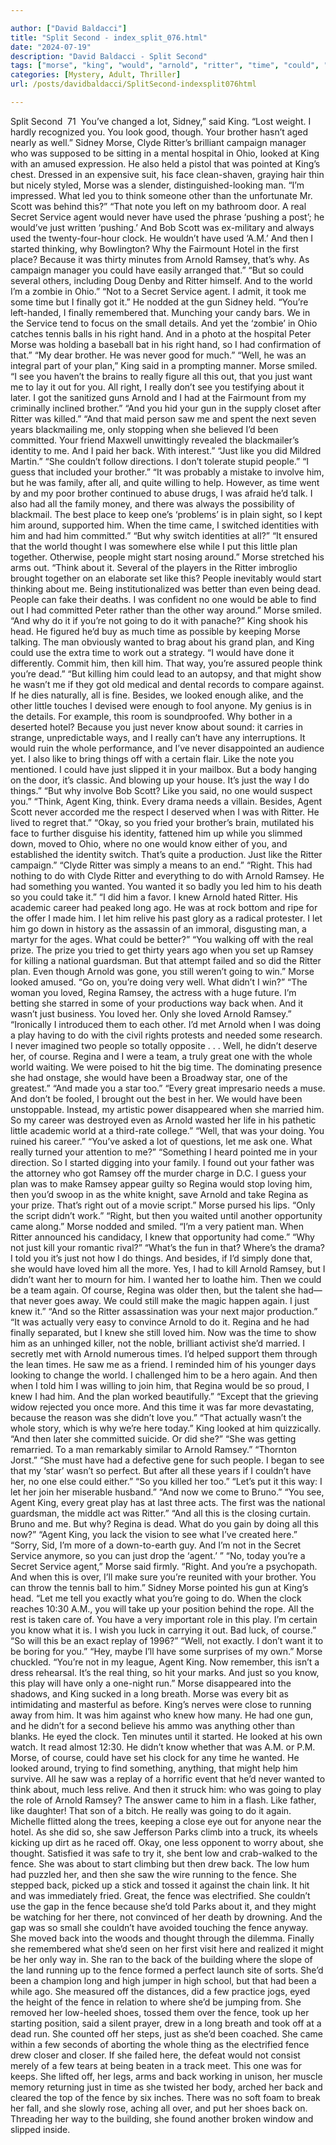 ```yaml
---

author: ["David Baldacci"]
title: "Split Second - index_split_076.html"
date: "2024-07-19"
description: "David Baldacci - Split Second"
tags: ["morse", "king", "would", "arnold", "ritter", "time", "could", "one", "fence", "back", "agent", "never", "ramsey", "right", "like", "way", "regina", "looked", "think", "plan", "people", "wanted", "knew", "let", "said"]
categories: [Mystery, Adult, Thriller]
url: /posts/davidbaldacci/SplitSecond-indexsplit076html

---
```



Split Second
		 71 
You’ve changed a lot, Sidney,” said King. “Lost weight. I hardly recognized you. You look good, though. Your brother hasn’t aged nearly as well.”
Sidney Morse, Clyde Ritter’s brilliant campaign manager who was supposed to be sitting in a mental hospital in Ohio, looked at King with an amused expression. He also held a pistol that was pointed at King’s chest. Dressed in an expensive suit, his face clean-shaven, graying hair thin but nicely styled, Morse was a slender, distinguished-looking man.
“I’m impressed. What led you to think someone other than the unfortunate Mr. Scott was behind this?”
“That note you left on my bathroom door. A real Secret Service agent would never have used the phrase ‘pushing a post’; he would’ve just written ‘pushing.’ And Bob Scott was ex-military and always used the twenty-four-hour clock. He wouldn’t have used ‘A.M.’ And then I started thinking, why Bowlington? Why the Fairmount Hotel in the first place? Because it was thirty minutes from Arnold Ramsey, that’s why. As campaign manager you could have easily arranged that.”
“But so could several others, including Doug Denby and Ritter himself. And to the world I’m a zombie in Ohio.”
“Not to a Secret Service agent. I admit, it took me some time but I finally got it.” He nodded at the gun Sidney held. “You’re left-handed, I finally remembered that. Munching your candy bars. We in the Service tend to focus on the small details. And yet the ‘zombie’ in Ohio catches tennis balls in his right hand. And in a photo at the hospital Peter Morse was holding a baseball bat in his right hand, so I had confirmation of that.”
“My dear brother. He was never good for much.”
“Well, he was an integral part of your plan,” King said in a prompting manner.
Morse smiled. “I see you haven’t the brains to really figure all this out, that you just want me to lay it out for you. All right, I really don’t see you testifying about it later. I got the sanitized guns Arnold and I had at the Fairmount from my criminally inclined brother.”
“And you hid your gun in the supply closet after Ritter was killed.”
“And that maid person saw me and spent the next seven years blackmailing me, only stopping when she believed I’d been committed. Your friend Maxwell unwittingly revealed the blackmailer’s identity to me. And I paid her back. With interest.”
“Just like you did Mildred Martin.”
“She couldn’t follow directions. I don’t tolerate stupid people.”
“I guess that included your brother.”
“It was probably a mistake to involve him, but he was family, after all, and quite willing to help. However, as time went by and my poor brother continued to abuse drugs, I was afraid he’d talk. I also had all the family money, and there was always the possibility of blackmail. The best place to keep one’s ‘problems’ is in plain sight, so I kept him around, supported him. When the time came, I switched identities with him and had him committed.”
“But why switch identities at all?”
“It ensured that the world thought I was somewhere else while I put this little plan together. Otherwise, people might start nosing around.” Morse stretched his arms out. “Think about it. Several of the players in the Ritter imbroglio brought together on an elaborate set like this? People inevitably would start thinking about me. Being institutionalized was better than even being dead. People can fake their deaths. I was confident no one would be able to find out I had committed Peter rather than the other way around.” Morse smiled. “And why do it if you’re not going to do it with panache?”
King shook his head. He figured he’d buy as much time as possible by keeping Morse talking. The man obviously wanted to brag about his grand plan, and King could use the extra time to work out a strategy. “I would have done it differently. Commit him, then kill him. That way, you’re assured people think you’re dead.”
“But killing him could lead to an autopsy, and that might show he wasn’t me if they got old medical and dental records to compare against. If he dies naturally, all is fine. Besides, we looked enough alike, and the other little touches I devised were enough to fool anyone. My genius is in the details. For example, this room is soundproofed. Why bother in a deserted hotel? Because you just never know about sound: it carries in strange, unpredictable ways, and I really can’t have any interruptions. It would ruin the whole performance, and I’ve never disappointed an audience yet. I also like to bring things off with a certain flair. Like the note you mentioned. I could have just slipped it in your mailbox. But a body hanging on the door, it’s classic. And blowing up your house. It’s just the way I do things.”
“But why involve Bob Scott? Like you said, no one would suspect you.”
“Think, Agent King, think. Every drama needs a villain. Besides, Agent Scott never accorded me the respect I deserved when I was with Ritter. He lived to regret that.”
“Okay, so you fried your brother’s brain, mutilated his face to further disguise his identity, fattened him up while you slimmed down, moved to Ohio, where no one would know either of you, and established the identity switch. That’s quite a production. Just like the Ritter campaign.”
“Clyde Ritter was simply a means to an end.”
“Right. This had nothing to do with Clyde Ritter and everything to do with Arnold Ramsey. He had something you wanted. You wanted it so badly you led him to his death so you could take it.”
“I did him a favor. I knew Arnold hated Ritter. His academic career had peaked long ago. He was at rock bottom and ripe for the offer I made him. I let him relive his past glory as a radical protester. I let him go down in history as the assassin of an immoral, disgusting man, a martyr for the ages. What could be better?”
“You walking off with the real prize. The prize you tried to get thirty years ago when you set up Ramsey for killing a national guardsman. But that attempt failed and so did the Ritter plan. Even though Arnold was gone, you still weren’t going to win.”
Morse looked amused. “Go on, you’re doing very well. What didn’t I win?”
“The woman you loved, Regina Ramsey, the actress with a huge future. I’m betting she starred in some of your productions way back when. And it wasn’t just business. You loved her. Only she loved Arnold Ramsey.”
“Ironically I introduced them to each other. I’d met Arnold when I was doing a play having to do with the civil rights protests and needed some research. I never imagined two people so totally opposite . . . Well, he didn’t deserve her, of course. Regina and I were a team, a truly great one with the whole world waiting. We were poised to hit the big time. The dominating presence she had onstage, she would have been a Broadway star, one of the greatest.”
“And made you a star too.”
“Every great impresario needs a muse. And don’t be fooled, I brought out the best in her. We would have been unstoppable. Instead, my artistic power disappeared when she married him. So my career was destroyed even as Arnold wasted her life in his pathetic little academic world at a third-rate college.”
“Well, that was your doing. You ruined his career.”
“You’ve asked a lot of questions, let me ask one. What really turned your attention to me?”
“Something I heard pointed me in your direction. So I started digging into your family. I found out your father was the attorney who got Ramsey off the murder charge in D.C. I guess your plan was to make Ramsey appear guilty so Regina would stop loving him, then you’d swoop in as the white knight, save Arnold and take Regina as your prize. That’s right out of a movie script.”
Morse pursed his lips. “Only the script didn’t work.”
“Right, but then you waited until another opportunity came along.”
Morse nodded and smiled. “I’m a very patient man. When Ritter announced his candidacy, I knew that opportunity had come.”
“Why not just kill your romantic rival?”
“What’s the fun in that? Where’s the drama? I told you it’s just not how I do things. And besides, if I’d simply done that, she would have loved him all the more. Yes, I had to kill Arnold Ramsey, but I didn’t want her to mourn for him. I wanted her to loathe him. Then we could be a team again. Of course, Regina was older then, but the talent she had—that never goes away. We could still make the magic happen again. I just knew it.”
“And so the Ritter assassination was your next major production.”
“It was actually very easy to convince Arnold to do it. Regina and he had finally separated, but I knew she still loved him. Now was the time to show him as an unhinged killer, not the noble, brilliant activist she’d married. I secretly met with Arnold numerous times. I’d helped support them through the lean times. He saw me as a friend. I reminded him of his younger days looking to change the world. I challenged him to be a hero again. And then when I told him I was willing to join him, that Regina would be so proud, I knew I had him. And the plan worked beautifully.”
“Except that the grieving widow rejected you once more. And this time it was far more devastating, because the reason was she didn’t love you.”
“That actually wasn’t the whole story, which is why we’re here today.”
King looked at him quizzically. “And then later she committed suicide. Or did she?”
“She was getting remarried. To a man remarkably similar to Arnold Ramsey.”
“Thornton Jorst.”
“She must have had a defective gene for such people. I began to see that my ‘star’ wasn’t so perfect. But after all these years if I couldn’t have her, no one else could either.”
“So you killed her too.”
“Let’s put it this way: I let her join her miserable husband.”
“And now we come to Bruno.”
“You see, Agent King, every great play has at last three acts. The first was the national guardsman, the middle act was Ritter.”
“And all this is the closing curtain. Bruno and me. But why? Regina is dead. What do you gain by doing all this now?”
“Agent King, you lack the vision to see what I’ve created here.”
“Sorry, Sid, I’m more of a down-to-earth guy. And I’m not in the Secret Service anymore, so you can just drop the ‘agent.’ ”
“No, today you’re a Secret Service agent,” Morse said firmly.
“Right. And you’re a psychopath. And when this is over, I’ll make sure you’re reunited with your brother. You can throw the tennis ball to him.”
Sidney Morse pointed his gun at King’s head. “Let me tell you exactly what you’re going to do. When the clock reaches 10:30 A.M., you will take up your position behind the rope. All the rest is taken care of. You have a very important role in this play. I’m certain you know what it is. I wish you luck in carrying it out. Bad luck, of course.”
“So will this be an exact replay of 1996?”
“Well, not exactly. I don’t want it to be boring for you.”
“Hey, maybe I’ll have some surprises of my own.”
Morse chuckled. “You’re not in my league, Agent King. Now remember, this isn’t a dress rehearsal. It’s the real thing, so hit your marks. And just so you know, this play will have only a one-night run.”
Morse disappeared into the shadows, and King sucked in a long breath. Morse was every bit as intimidating and masterful as before. King’s nerves were close to running away from him. It was him against who knew how many. He had one gun, and he didn’t for a second believe his ammo was anything other than blanks. He eyed the clock. Ten minutes until it started. He looked at his own watch. It read almost 12:30. He didn’t know whether that was A.M. or P.M. Morse, of course, could have set his clock for any time he wanted.
He looked around, trying to find something, anything, that might help him survive. All he saw was a replay of a horrific event that he’d never wanted to think about, much less relive.
And then it struck him: who was going to play the role of Arnold Ramsey? The answer came to him in a flash. Like father, like daughter! That son of a bitch. He really was going to do it again.
Michelle flitted along the trees, keeping a close eye out for anyone near the hotel. As she did so, she saw Jefferson Parks climb into a truck, its wheels kicking up dirt as he raced off. Okay, one less opponent to worry about, she thought. Satisfied it was safe to try it, she bent low and crab-walked to the fence. She was about to start climbing but then drew back. The low hum had puzzled her, and then she saw the wire running to the fence. She stepped back, picked up a stick and tossed it against the chain link. It hit and was immediately fried. Great, the fence was electrified. She couldn’t use the gap in the fence because she’d told Parks about it, and they might be watching for her there, not convinced of her death by drowning. And the gap was so small she couldn’t have avoided touching the fence anyway.
She moved back into the woods and thought through the dilemma. Finally she remembered what she’d seen on her first visit here and realized it might be her only way in. She ran to the back of the building where the slope of the land running up to the fence formed a perfect launch site of sorts. She’d been a champion long and high jumper in high school, but that had been a while ago. She measured off the distances, did a few practice jogs, eyed the height of the fence in relation to where she’d be jumping from. She removed her low-heeled shoes, tossed them over the fence, took up her starting position, said a silent prayer, drew in a long breath and took off at a dead run. She counted off her steps, just as she’d been coached. She came within a few seconds of aborting the whole thing as the electrified fence drew closer and closer. If she failed here, the defeat would not consist merely of a few tears at being beaten in a track meet. This one was for keeps.
She lifted off, her legs, arms and back working in unison, her muscle memory returning just in time as she twisted her body, arched her back and cleared the top of the fence by six inches. There was no soft foam to break her fall, and she slowly rose, aching all over, and put her shoes back on. Threading her way to the building, she found another broken window and slipped inside.
